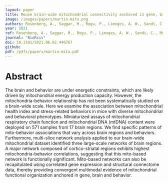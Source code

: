 ```yaml
---
layout: paper
title: Mouse brain-wide mitochondrial connectivity anchored in gene, brain and behavior.
image: /images/papers/martin-mito.png
authors: Rosenberg, A., Saggar, M., Rogu, P., Limoges, A. W., Sandi, C., Mosharov, E. V., ... & Picard, M. 
year: 2021
ref: Rosenberg, A., Saggar, M., Rogu, P., Limoges, A. W., Sandi, C., Mosharov, E. V., ... & Picard, M. (2021) BioRxiv
journal: "BioRxiv"
doi: 10.1101/2021.06.02.446767
github: 
pdf: /pdfs/papers/martin-mito.pdf
---
```


# Abstract
The brain and behavior are under energetic constraints, which are likely driven by mitochondrial energy production capacity. However, the mitochondria-behavior relationship has not been systematically studied on a brain-wide scale. Here we examine the association between mitochondrial health index and stress-related behaviors in mice with diverse mitochondrial and behavioral phenotypes. Miniaturized assays of mitochondrial respiratory chain function and mitochondrial DNA (mtDNA) content were deployed on 571 samples from 17 brain regions. We find specific patterns of mito-behavior associations that vary across brain regions and behaviors. Furthermore, multi-slice network analysis applied to our brain-wide mitochondrial dataset identified three large-scale networks of brain regions. A major network composed of cortico-striatal regions exhibits highest mitochondria-behavior correlations, suggesting that this mito-based network is functionally significant. Mito-based networks can also be recapitulated using correlated gene expression and structural connectome data, thereby providing convergent multimodal evidence of mitochondrial functional organization anchored in gene, brain and behavior.
